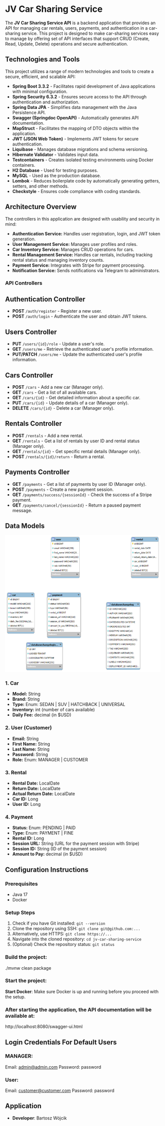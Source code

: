 
# JV Car Sharing Service

The **JV Car Sharing Service API** is a backend application that provides an API for managing car rentals, users, payments, and authentication in a car-sharing service. This project is designed to make car-sharing services easy to manage by offering set of API interfaces that support CRUD (Create, Read, Update, Delete) operations and secure authentication.

## Technologies and Tools

This project utilizes a range of modern technologies and tools to create a secure, efficient, and scalable API:

- **Spring Boot 3.3.2** - Facilitates rapid development of Java applications with minimal configuration.
- **Spring Security 6.3.2** - Ensures secure access to the API through authentication and authorization.
- **Spring Data JPA** - Simplifies data management with the Java Persistence API.
- **Swagger (Springdoc OpenAPI)** - Automatically generates API documentation.
- **MapStruct** - Facilitates the mapping of DTO objects within the application.
- **JWT (JSON Web Token)** - Implements JWT tokens for secure authentication.
- **Liquibase** - Manages database migrations and schema versioning.
- **Hibernate Validator** - Validates input data.
- **Testcontainers** - Creates isolated testing environments using Docker containers.
- **H2 Database** - Used for testing purposes.
- **MySQL** - Used as the production database.
- **Lombok** - Reduces boilerplate code by automatically generating getters, setters, and other methods.
- **Checkstyle** - Ensures code compliance with coding standards.

## Architecture Overview

The controllers in this application are designed with usability and security in mind:

- **Authentication Service:** Handles user registration, login, and JWT token generation.
- **User Management Service:** Manages user profiles and roles.
- **Car Inventory Service:** Manages CRUD operations for cars.
- **Rental Management Service:** Handles car rentals, including tracking rental status and managing inventory counts.
- **Payment Service:** Integrates with Stripe for payment processing.
- **Notification Service:** Sends notifications via Telegram to administrators.

### API Controllers

## Authentication Controller

- **POST** `/auth/register` - Register a new user.
- **POST** `/auth/login` - Authenticate the user and obtain JWT tokens.

## Users Controller

- **PUT** `/users/{id}/role` - Update a user's role.
- **GET** `/users/me` - Retrieve the authenticated user's profile information.
- **PUT/PATCH** `/users/me` - Update the authenticated user's profile information.

## Cars Controller

- **POST** `/cars` - Add a new car (Manager only).
- **GET** `/cars` - Get a list of all available cars.
- **GET** `/cars/{id}` - Get detailed information about a specific car.
- **PUT** `/cars/{id}` - Update details of a car (Manager only).
- **DELETE** `/cars/{id}` - Delete a car (Manager only).

## Rentals Controller

- **POST** `/rentals` - Add a new rental.
- **GET** `/rentals` - Get a list of rentals by user ID and rental status (Manager only).
- **GET** `/rentals/{id}` - Get specific rental details (Manager only).
- **POST** `/rentals/{id}/return` - Return a rental.

## Payments Controller

- **GET** `/payments` - Get a list of payments by user ID (Manager only).
- **POST** `/payments` - Create a new payment session.
- **GET** `/payments/success/{sessionId}` - Check the success of a Stripe payment.
- **GET** `/payments/cancel/{sessionId}` - Return a paused payment message.

## Data Models

![Architecture Diagram](entities.png)

### 1. Car
- **Model:** String
- **Brand:** String
- **Type:** Enum: SEDAN | SUV | HATCHBACK | UNIVERSAL
- **Inventory:** int (number of cars available)
- **Daily Fee:** decimal (in $USD)

### 2. User (Customer)
- **Email:** String
- **First Name:** String
- **Last Name:** String
- **Password:** String
- **Role:** Enum: MANAGER | CUSTOMER

### 3. Rental
- **Rental Date:** LocalDate
- **Return Date:** LocalDate
- **Actual Return Date:** LocalDate
- **Car ID:** Long
- **User ID:** Long

### 4. Payment
- **Status:** Enum: PENDING | PAID
- **Type:** Enum: PAYMENT | FINE
- **Rental ID:** Long
- **Session URL:** String (URL for the payment session with Stripe)
- **Session ID:** String (ID of the payment session)
- **Amount to Pay:** decimal (in $USD)

## Configuration Instructions

### Prerequisites

- Java 17
- Docker

### Setup Steps

1. Check if you have Git installed: `git --version`
2. Clone the repository using SSH: `git clone git@github.com:...`
3. Alternatively, use HTTPS: `git clone https://...`
4. Navigate into the cloned repository: `cd jv-car-sharing-service`
5. (Optional) Check the repository status: `git status`

### Build the project:
./mvnw clean package

### Start the project:
 **Start Docker**: Make sure Docker is up and running before you proceed with the setup.

### After starting the application, the API documentation will be available at:
http://localhost:8080/swagger-ui.html

## Login Credentials For Default Users

### MANAGER:

Email: admin@admin.com
Password: password

### User:

Email: customer@customer.com
Password: password

## Application 

- **Developer**: Bartosz Wójcik
